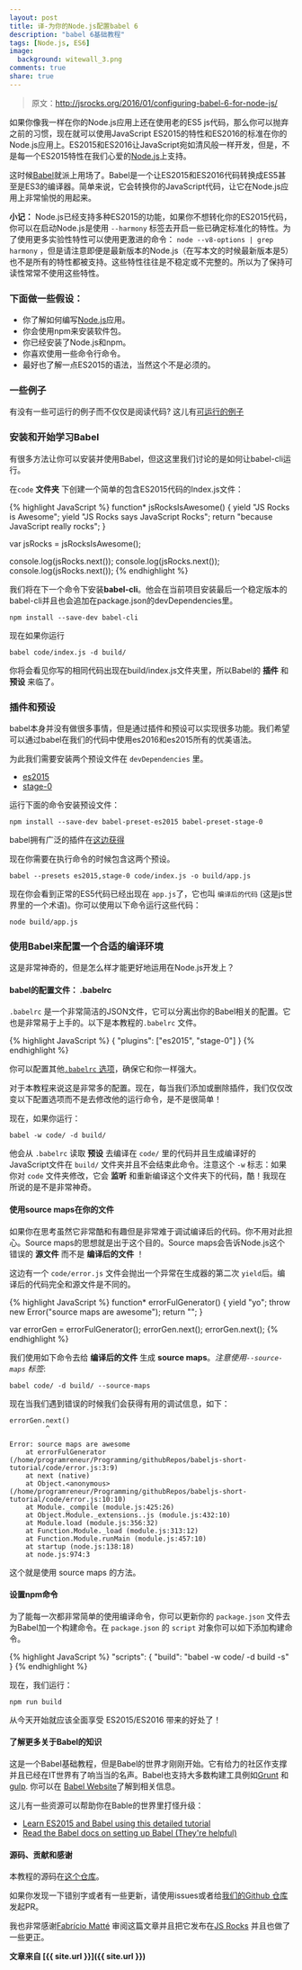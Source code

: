 ```yaml
---
layout: post
title: 译-为你的Node.js配置babel 6
description: "babel 6基础教程"
tags: [Node.js, ES6]
image:
  background: witewall_3.png
comments: true
share: true
---
```


>原文：http://jsrocks.org/2016/01/configuring-babel-6-for-node-js/

如果你像我一样在你的Node.js应用上还在使用老的ES5 js代码，那么你可以抛弃之前的习惯，现在就可以使用JavaScript ES2015的特性和ES2016的标准在你的Node.js应用上。ES2015和ES2016让JavaScript宛如清风般一样开发，但是，不是每一个ES2015特性在我们心爱的[Node.js](https://nodejs.org)上支持。

这时候[Babel](https://babeljs.io)就派上用场了。<!--more-->Babel是一个让ES2015和ES2016代码转换成ES5甚至是ES3的编译器。简单来说，它会转换你的JavaScript代码，让它在Node.js应用上非常愉悦的用起来。

**小记：** Node.js已经支持多种ES2015的功能，如果你不想转化你的ES2015代码，你可以在启动Node.js是使用 `--harmony` 标签去开启一些已确定标准化的特性。为了使用更多实验性特性可以使用更激进的命令： `node --v8-options | grep harmony` ，但是请注意即便是最新版本的Node.js（在写本文的时候最新版本是5）也不是所有的特性都被支持。这些特性往往是不稳定或不完整的。所以为了保持可读性常常不使用这些特性。

### 下面做一些假设：

- 你了解如何编写[Node.js](https://nodejs.org)应用。
- 你会使用npm来安装软件包。
- 你已经安装了Node.js和npm。
- 你喜欢使用一些命令行命令。
- 最好也了解一点ES2015的语法，当然这个不是必须的。

### 一些例子

有没有一些可运行的例子而不仅仅是阅读代码? 这儿有[可运行的例子](https://github.com/abdulhannanali/babel-configuration-tutorial)

### 安装和开始学习Babel

有很多方法让你可以安装并使用Babel，但这这里我们讨论的是如何让babel-cli运行。

在`code` **文件夹** 下创建一个简单的包含ES2015代码的Index.js文件：

{% highlight JavaScript %}
function* jsRocksIsAwesome() {
  yield "JS Rocks is Awesome";
  yield "JS Rocks says JavaScript Rocks";
  return "because JavaScript really rocks";
}

var jsRocks = jsRocksIsAwesome();

console.log(jsRocks.next());
console.log(jsRocks.next());
console.log(jsRocks.next());
{% endhighlight %}

我们将在下一个命令下安装**babel-cli**。他会在当前项目安装最后一个稳定版本的babel-cli并且也会追加在package.json的devDependencies里。


	npm install --save-dev babel-cli


现在如果你运行


	babel code/index.js -d build/


你将会看见你写的相同代码出现在build/index.js文件夹里，所以Babel的 **插件** 和 **预设** 来临了。

### 插件和预设

babel本身并没有做很多事情，但是通过插件和预设可以实现很多功能。我们希望可以通过babel在我们的代码中使用es2016和es2015所有的优美语法。

为此我们需要安装两个预设文件在 `devDependencies` 里。

- [es2015](https://babeljs.io/docs/plugins/preset-es2015/)
- [stage-0](https://babeljs.io/docs/plugins/preset-stage-0/)

运行下面的命令安装预设文件：


	npm install --save-dev babel-preset-es2015 babel-preset-stage-0

babel拥有广泛的插件在[这边获得](https://babeljs.io/docs/plugins/)

现在你需要在执行命令的时候包含这两个预设。

	babel --presets es2015,stage-0 code/index.js -o build/app.js


现在你会看到正常的ES5代码已经出现在 `app.js`了，它也叫 `编译后的代码` (这是js世界里的一个术语)。你可以使用以下命令运行这些代码：


	node build/app.js

### 使用Babel来配置一个合适的编译环境


这是非常神奇的，但是怎么样才能更好地运用在Node.js开发上？

#### babel的配置文件： .babelrc

`.babelrc` 是一个非常简洁的JSON文件，它可以分离出你的Babel相关的配置。它也是非常易于上手的。以下是本教程的`.babelrc` 文件。

{% highlight JavaScript %}
{
  "plugins": ["es2015", "stage-0"]
}
{% endhighlight %}

你可以配置其他[`.babelrc` 选项](http://babeljs.io/docs/usage/options/)，确保它和你一样强大。

对于本教程来说这是非常多的配置。现在，每当我们添加或删除插件，我们仅仅改变以下配置选项而不是去修改他的运行命令，是不是很简单！

现在，如果你运行：

	babel -w code/ -d build/

他会从 `.babelrc` 读取 **预设** 去编译在 `code/` 里的代码并且生成编译好的JavaScript文件在 `build/` 文件夹并且不会结束此命令。注意这个 `-w` 标志：如果你对 `code` 文件夹修改，它会 **监听** 和重新编译这个文件夹下的代码，酷！我现在所说的是不是非常神奇。

#### 使用source maps在你的文件

如果你在思考虽然它非常酷和有趣但是非常难于调试编译后的代码。你不用对此担心。Source maps的思想就是出于这个目的。Source maps会告诉Node.js这个错误的 **源文件** 而不是 **编译后的文件** ！

这边有一个 `code/error.js` 文件会抛出一个异常在生成器的第二次 `yield`后。编译后的代码完全和源文件是不同的。

{% highlight JavaScript %}
function* errorFulGenerator() {
  yield "yo";
  throw new Error("source maps are awesome");
  return "";
}

var errorGen = errorFulGenerator();
errorGen.next();
errorGen.next();
{% endhighlight %}

我们使用如下命令去给 **编译后的文件** 生成 **source maps**。*注意使用`--source-maps` 标签*:


	babel code/ -d build/ --source-maps


现在当我们遇到错误的时候我们会获得有用的调试信息，如下：


	errorGen.next()
	         ^
	
	Error: source maps are awesome
	    at errorFulGenerator (/home/programreneur/Programming/githubRepos/babeljs-short-tutorial/code/error.js:3:9)
	    at next (native)
	    at Object.<anonymous> (/home/programreneur/Programming/githubRepos/babeljs-short-tutorial/code/error.js:10:10)
	    at Module._compile (module.js:425:26)
	    at Object.Module._extensions..js (module.js:432:10)
	    at Module.load (module.js:356:32)
	    at Function.Module._load (module.js:313:12)
	    at Function.Module.runMain (module.js:457:10)
	    at startup (node.js:138:18)
	    at node.js:974:3


这个就是使用 source maps 的方法。

#### 设置npm命令

为了能每一次都非常简单的使用编译命令，你可以更新你的 `package.json` 文件去为Babel加一个构建命令。在 `package.json` 的 `script` 对象你可以如下添加构建命令。


{% highlight JavaScript %}
"scripts": {
  "build": "babel -w code/ -d build -s"
}
{% endhighlight %}

现在，我们运行：


	npm run build


从今天开始就应该全面享受 ES2015/ES2016 带来的好处了！

#### 了解更多关于Babel的知识

这是一个Babel基础教程，但是Babel的世界才刚刚开始。它有给力的社区作支撑并且已经在IT世界有了响当当的名声。Babel也支持大多数构建工具例如[Grunt](https://www.npmjs.com/package/grunt-babel) 和 [gulp](https://npmjs.org/package/gulp-babel/). 你可以在 [Babel Website](https://babeljs.io/docs/setup/)了解到相关信息。

这儿有一些资源可以帮助你在Bable的世界里打怪升级：

- [Learn ES2015 and Babel using this detailed tutorial](http://ccoenraets.github.io/es6-tutorial/index.html)
- [Read the Babel docs on setting up Babel (They're helpful)](https://babeljs.io/docs/setup/)

#### 源码、贡献和感谢

本教程的源码在[这个仓库](https://github.com/abdulhannanali/babel-configuration-tutorial)。

如果你发现一下错别字或者有一些更新，请使用issues或者给[我们的Github 仓库](https://github.com/abdulhannanali/babel-configuration-tutorial)发起PR。

我也非常感谢[Fabrício Matté](http://ultcombo.js.org/) 审阅这篇文章并且把它发布在[JS Rocks](https://github.com/JSRocksHQ/jsrockshq.github.io/) 并且也做了一些更正。

**文章来自 [{{ site.url }}]({{ site.url }})**
